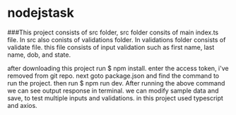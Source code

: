 # nodejstask

###This project consists of src folder, src folder consits of main index.ts file.
In src also conists of validations folder.
In validations folder consists of validate file. this file consists of input validation such as first name, last name, dob, and state.

after downloading this project run $ npm install.
enter the access token, i've removed from git repo.
next goto package.json and find the command to run the project. then run $ npm run dev. 
After running the above command we can see output response in terminal.
we can modify sample data and save, to test multiple inputs and validations.
in this project used typescript and axios. 

